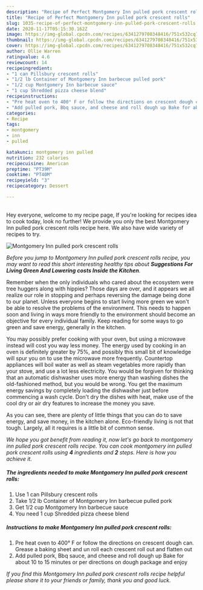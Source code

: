 ```yaml
---
description: "Recipe of Perfect Montgomery Inn pulled pork crescent rolls"
title: "Recipe of Perfect Montgomery Inn pulled pork crescent rolls"
slug: 1035-recipe-of-perfect-montgomery-inn-pulled-pork-crescent-rolls
date: 2020-11-17T05:15:30.162Z
image: https://img-global.cpcdn.com/recipes/6341279708348416/751x532cq70/montgomery-inn-pulled-pork-crescent-rolls-recipe-main-photo.jpg
thumbnail: https://img-global.cpcdn.com/recipes/6341279708348416/751x532cq70/montgomery-inn-pulled-pork-crescent-rolls-recipe-main-photo.jpg
cover: https://img-global.cpcdn.com/recipes/6341279708348416/751x532cq70/montgomery-inn-pulled-pork-crescent-rolls-recipe-main-photo.jpg
author: Ollie Warren
ratingvalue: 4.6
reviewcount: 14
recipeingredient:
- "1 can Pillsbury crescent rolls"
- "1/2 lb Container of Montgomery Inn barbecue pulled pork"
- "1/2 cup Montgomery Inn barbecue sauce"
- "1 cup Shredded pizza cheese blend"
recipeinstructions:
- "Pre heat oven to 400° F or follow the directions on crescent dough can. Grease a baking sheet and un roll each crescent roll out and flatten out"
- "Add pulled pork, Bbq sauce, and cheese and roll dough up Bake for about 10 to 15 minutes or per directions on dough package and enjoy"
categories:
- Recipe
tags:
- montgomery
- inn
- pulled

katakunci: montgomery inn pulled 
nutrition: 232 calories
recipecuisine: American
preptime: "PT39M"
cooktime: "PT40M"
recipeyield: "3"
recipecategory: Dessert

---
```

<br>
Hey everyone, welcome to my recipe page, If you're looking for recipes idea to cook today, look no further! We provide you only the best Montgomery Inn pulled pork crescent rolls recipe here. We also have wide variety of recipes to try.
<br>


![Montgomery Inn pulled pork crescent rolls](https://img-global.cpcdn.com/recipes/6341279708348416/751x532cq70/montgomery-inn-pulled-pork-crescent-rolls-recipe-main-photo.jpg)

<i>Before you jump to Montgomery Inn pulled pork crescent rolls recipe, you may want to read this short interesting healthy tips about 
<strong>Suggestions For Living Green And Lowering costs Inside the Kitchen</strong>.</i>
</br>

Remember when the only individuals who cared about the ecosystem were tree huggers along with hippies? Those days are over, and it appears we all realize our role in stopping and perhaps reversing the damage being done to our planet. Unless everyone begins to start living more green we won't be able to resolve the problems of the environment. This needs to happen soon and living in ways more friendly to the environment should become an objective for every individual family. Keep reading for some ways to go green and save energy, generally in the kitchen.

You may possibly prefer cooking with your oven, but using a microwave instead will cost you way less money. The energy used by cooking in an oven is definitely greater by 75%, and possibly this small bit of knowledge will spur you on to use the microwave more frequently. Countertop appliances will boil water as well as steam vegetables more rapidly than your stove, and use a lot less electricity. You would be forgiven for thinking that an automatic dishwasher uses more energy than washing dishes the old-fashioned method, but you would be wrong. You get the maximum energy savings by completely loading the dishwasher just before commencing a wash cycle. Don't dry the dishes with heat, make use of the cool dry or air dry features to increase the money you save.

As you can see, there are plenty of little things that you can do to save energy, and save money, in the kitchen alone. Eco-friendly living is not that tough. Largely, all it requires is a little bit of common sense.


<i>We hope you got benefit from reading it, now let's go back to montgomery inn pulled pork crescent rolls recipe. You can cook montgomery inn pulled pork crescent rolls using <strong>4</strong> ingredients and <strong>2</strong> steps. Here is how you achieve it.
</i>

##### The ingredients needed to make Montgomery Inn pulled pork crescent rolls:

1. Use 1 can Pillsbury crescent rolls
1. Take 1/2 lb Container of Montgomery Inn barbecue pulled pork
1. Get 1/2 cup Montgomery Inn barbecue sauce
1. You need 1 cup Shredded pizza cheese blend


##### Instructions to make Montgomery Inn pulled pork crescent rolls:

1. Pre heat oven to 400° F or follow the directions on crescent dough can. Grease a baking sheet and un roll each crescent roll out and flatten out
1. Add pulled pork, Bbq sauce, and cheese and roll dough up Bake for about 10 to 15 minutes or per directions on dough package and enjoy


<i>If you find this Montgomery Inn pulled pork crescent rolls recipe helpful please share it to your friends or family, thank you and good luck.</i>
